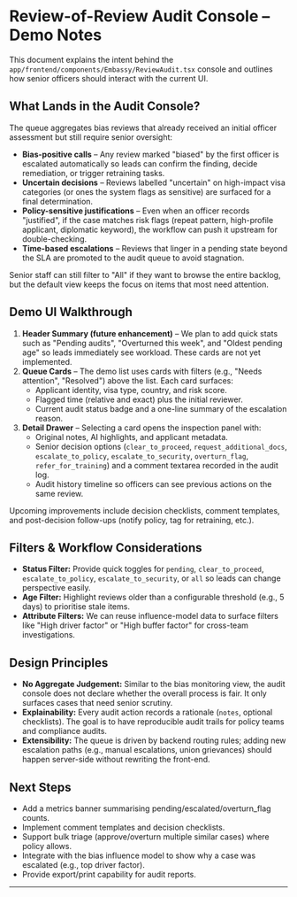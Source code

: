 # Review-of-Review Audit Console – Demo Notes

This document explains the intent behind the `app/frontend/components/Embassy/ReviewAudit.tsx` console and outlines how senior officers should interact with the current UI.

## What Lands in the Audit Console?
The queue aggregates bias reviews that already received an initial officer assessment but still require senior oversight:

- **Bias-positive calls** – Any review marked "biased" by the first officer is escalated automatically so leads can confirm the finding, decide remediation, or trigger retraining tasks.
- **Uncertain decisions** – Reviews labelled "uncertain" on high-impact visa categories (or ones the system flags as sensitive) are surfaced for a final determination.
- **Policy-sensitive justifications** – Even when an officer records "justified", if the case matches risk flags (repeat pattern, high-profile applicant, diplomatic keyword), the workflow can push it upstream for double-checking.
- **Time-based escalations** – Reviews that linger in a pending state beyond the SLA are promoted to the audit queue to avoid stagnation.

Senior staff can still filter to "All" if they want to browse the entire backlog, but the default view keeps the focus on items that most need attention.

## Demo UI Walkthrough
1. **Header Summary (future enhancement)** – We plan to add quick stats such as "Pending audits", "Overturned this week", and "Oldest pending age" so leads immediately see workload. These cards are not yet implemented.
2. **Queue Cards** – The demo list uses cards with filters (e.g., "Needs attention", "Resolved") above the list. Each card surfaces:
   - Applicant identity, visa type, country, and risk score.
   - Flagged time (relative and exact) plus the initial reviewer.
   - Current audit status badge and a one-line summary of the escalation reason.
3. **Detail Drawer** – Selecting a card opens the inspection panel with:
   - Original notes, AI highlights, and applicant metadata.
   - Senior decision options (`clear_to_proceed`, `request_additional_docs`, `escalate_to_policy`, `escalate_to_security`, `overturn_flag`, `refer_for_training`) and a comment textarea recorded in the audit log.
   - Audit history timeline so officers can see previous actions on the same review.

Upcoming improvements include decision checklists, comment templates, and post-decision follow-ups (notify policy, tag for retraining, etc.).

## Filters & Workflow Considerations
- **Status Filter:** Provide quick toggles for `pending`, `clear_to_proceed`, `escalate_to_policy`, `escalate_to_security`, or `all` so leads can change perspective easily.
- **Age Filter:** Highlight reviews older than a configurable threshold (e.g., 5 days) to prioritise stale items.
- **Attribute Filters:** We can reuse influence-model data to surface filters like "High driver factor" or "High buffer factor" for cross-team investigations.

## Design Principles
- **No Aggregate Judgement:** Similar to the bias monitoring view, the audit console does not declare whether the overall process is fair. It only surfaces cases that need senior scrutiny.
- **Explainability:** Every audit action records a rationale (`notes`, optional checklists). The goal is to have reproducible audit trails for policy teams and compliance audits.
- **Extensibility:** The queue is driven by backend routing rules; adding new escalation paths (e.g., manual escalations, union grievances) should happen server-side without rewriting the front-end.

## Next Steps
- Add a metrics banner summarising pending/escalated/overturn_flag counts.
- Implement comment templates and decision checklists.
- Support bulk triage (approve/overturn multiple similar cases) where policy allows.
- Integrate with the bias influence model to show why a case was escalated (e.g., top driver factor).
- Provide export/print capability for audit reports.

---
